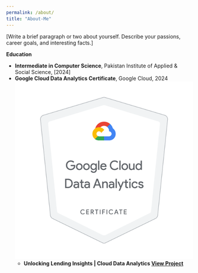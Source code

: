 ```yaml
---
permalink: /about/
title: "About-Me"
---
```


[Write a brief paragraph or two about yourself. Describe your passions, career goals, and interesting facts.]

**Education**

* **Intermediate in Computer Science**, Pakistan Institute of Applied & Social Science, [2024]
* **Google Cloud Data Analytics Certificate**, Google Cloud, 2024
![Google Cloud Data Analytics Certificate](../assets/images/certificate.jpg)
  * **Unlocking Lending Insights | Cloud Data Analytics [View Project](assets/TheLookFintech.pdf)**


